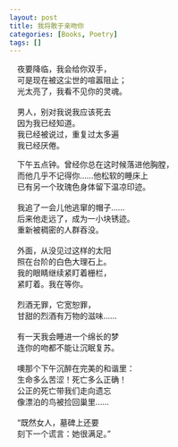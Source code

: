 ```yaml
---
layout: post
title: 我将敢于亲吻你
categories: [Books, Poetry]
tags: []
---
```

&#8195;夜要降临，我会给你双手，              
&#8195;可是现在被这尘世的喧嚣阻止；           
&#8195;光太亮了，我看不见你的灵魂。     
&#8195;              
&#8195;男人，别对我说我应该死去           
&#8195;因为我已经知道。             
&#8195;我已经被说过，重复过太多遍           
&#8195;我已经厌倦。                       
<!-- more -->                           
&#8195;下午五点钟。曾经你总在这时候落进他胸膛，             
&#8195;而他几乎不记得你……他松软的睡床上                
&#8195;已有另一个玫瑰色身体留下温凉印迹。              
&#8195;              
&#8195;我追了一会儿他逃窜的帽子……          
&#8195;后来他走远了，成为一小块锈迹。          
&#8195;重新被稠密的人群吞没。              
&#8195;              
&#8195;外面，从没见过这样的太阳          
&#8195;照在台阶的白色大理石上。          
&#8195;我的眼睛继续紧盯着栅栏，           
&#8195;紧盯着。我在等你。              
&#8195;              
&#8195;烈酒无罪，它宽恕罪，          
&#8195;甘甜的烈酒有万物的滋味……              
&#8195;              
&#8195;有一天我会睡进一个绵长的梦         
&#8195;连你的吻都不能让沉眠复苏。                   
&#8195;              
&#8195;噢那个下午沉醉在完美的和谐里：             
&#8195;生命多么苦涩！死亡多么正确！             
&#8195;公正的死亡带我们走向遗忘             
&#8195;像漂泊的鸟被捡回巢里……              
&#8195;              
&#8195;“既然女人，墓碑上还要             
&#8195;刻下一个谎言：她很满足。”               
